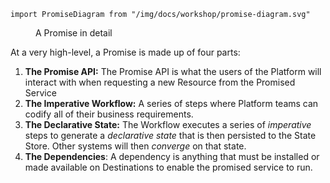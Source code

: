 ```mdx-code-block
import PromiseDiagram from "/img/docs/workshop/promise-diagram.svg"
```

<figure className="diagram">
  <PromiseDiagram className="medium"/>

  <figcaption>A Promise in detail</figcaption>
</figure>

At a very high-level, a Promise is made up of four parts:

1. **The Promise API:** The Promise API is what the users of the Platform will
   interact with when requesting a new Resource from the Promised Service
2. **The Imperative Workflow:** A series of steps where Platform teams can
   codify all of their business requirements.
3. **The Declarative State:** The Workflow executes a series of *imperative*
   steps to generate a *declarative state* that is then persisted to the State
   Store. Other systems will then *converge* on that state.
4. **The Dependencies**: A dependency is anything that must be installed or made
   available on Destinations to enable the promised service to run.
